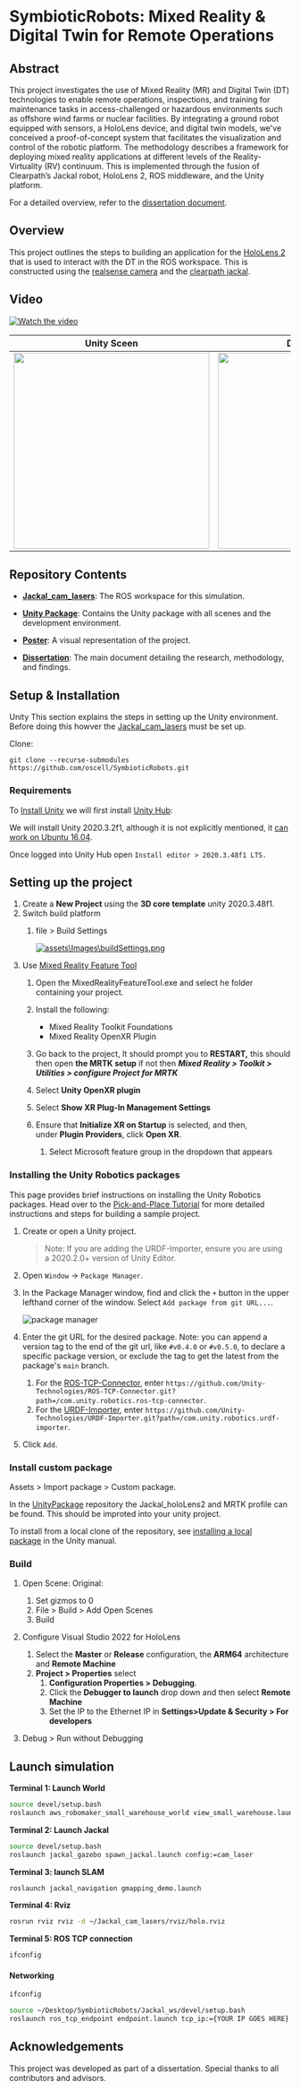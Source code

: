 
# SymbioticRobots: Mixed Reality & Digital Twin for Remote Operations
## Abstract

This project investigates the use of Mixed Reality (MR) and Digital Twin (DT) technologies to enable remote operations, inspections, and training for maintenance tasks in access-challenged or hazardous environments such as offshore wind farms or nuclear facilities. By integrating a ground robot equipped with sensors, a HoloLens device, and digital twin models, we've conceived a proof-of-concept system that facilitates the visualization and control of the robotic platform. The methodology describes a framework for deploying mixed reality applications at different levels of the Reality-Virtuality (RV) continuum. This is implemented through the fusion of Clearpath’s Jackal robot, HoloLens 2, ROS middleware, and the Unity platform. 

For a detailed overview, refer to the [dissertation document](https://github.com/oscell/SymbioticRobots/blob/main/Diss/MSc_HoloLens_Jackal_2391076.pdf).

## Overview

This project outlines the steps to building an application for the [HoloLens 2](https://learn.microsoft.com/en-us/hololens/hololens-commercial-features) that is used to interact with the DT in the ROS workspace. This is constructed using the [realsense camera](https://github.com/IntelRealSense/realsense-ros/tree/ros1-legacy) and the [clearpath jackal](https://www.clearpathrobotics.com/assets/guides/kinetic/jackal/navigation.html).

## Video
[![Watch the video](https://github.com/oscell/SymbioticRobots/blob/main/assets/Images/UI/UI%20in%20environment.png)](https://youtu.be/OVepy4K4ag0)

| Unity Sceen | Development |
|:-:|:-:|
| <img src="assets/Images/Unity/Unity_scene_lag.png" width="350"> | <img src="assets/Images/Unity/UnityEnvironment.png" width="350"> |



## Repository Contents

- **[Jackal_cam_lasers](https://github.com/oscell/Jackal_cam_lasers)**: The ROS workspace for this simulation. 

- **[Unity Package](https://github.com/oscell/SymbioticRobots/tree/main/UnityPackage)**: Contains the Unity package with all scenes and the development environment.

- **[Poster](https://github.com/oscell/SymbioticRobots/blob/main/Diss/Poster.pdf)**: A visual representation of the project.

- **[Dissertation](https://github.com/oscell/SymbioticRobots/blob/main/Diss/MSc_HoloLens_Jackal_2391076.pdf)**: The main document detailing the research, methodology, and findings.

## Setup & Installation
Unity This section explains the steps in setting up the Unity environment. Before doing this howver the [Jackal_cam_lasers](https://github.com/oscell/Jackal_cam_lasers) must be set up.

Clone:
```
git clone --recurse-submodules https://github.com/oscell/SymbioticRobots.git
```

### Requirements

To [Install Unity](https://unity.com/download) we will first install [Unity Hub](https://docs.unity3d.com/hub/manual/InstallHub.html#install-hub-linux):


We will install Unity 2020.3.2f1, although it is not explicitly mentioned, it [can work on Ubuntu 16.04](https://docs.unity3d.com/2020.1/Documentation/Manual/system-requirements.html).

Once logged into Unity Hub open `Install editor > 2020.3.48f1 LTS.`

## Setting up the project
1. Create a **New Project** using the **3D core template** unity 2020.3.48f1.
2. Switch build platform
    1. file > Build Settings
        
        [![assets\Images\buildSettings.png](https://github.com/oscell/SymbioticRobots/blob/main/assets/Images/buildSettings.png)](https://github.com/oscell/SymbioticRobots/blob/main/assets/Images/buildSettings.png)
3. Use [Mixed Reality Feature Tool](https://www.microsoft.com/en-us/download/details.aspx?id=102778)
    1. Open the MixedRealityFeatureTool.exe and select he folder containing your project.

    2. Install the following:
        - Mixed Reality Toolkit Foundations
        - Mixed Reality OpenXR Plugin
    3. Go back to the project, It should prompt you to **RESTART,** this should then open **the MRTK setup** if not then ***Mixed Reality > Toolkit > Utilities > configure Project for MRTK***
    4. Select **Unity OpenXR plugin**
    5. Select **Show XR Plug-In Management Settings**
    6. Ensure that **Initialize XR on Startup** is selected, and then, under **Plugin Providers**, click **Open XR**.
        1. Select Microsoft feature group in the dropdown that appears


### Installing the Unity Robotics packages

This page provides brief instructions on installing the Unity Robotics packages. Head over to the [Pick-and-Place Tutorial](https://github.com/Unity-Technologies/Unity-Robotics-Hub/blob/main/tutorials/pick_and_place/README.md) for more detailed instructions and steps for building a sample project.

1. Create or open a Unity project.
    
    > Note: If you are adding the URDF-Importer, ensure you are using a 2020.2.0+ version of Unity Editor.
    > 
2. Open `Window` -> `Package Manager`.
3. In the Package Manager window, find and click the `+` button in the upper lefthand corner of the window. Select `Add package from git URL...`.
    
    ![package manager](https://github.com/Unity-Technologies/Unity-Robotics-Hub/raw/main/images/packman.png)
    
4. Enter the git URL for the desired package. Note: you can append a version tag to the end of the git url, like `#v0.4.0` or `#v0.5.0`, to declare a specific package version, or exclude the tag to get the latest from the package's `main` branch.
    1. For the [ROS-TCP-Connector](https://github.com/Unity-Technologies/ROS-TCP-Connector), enter `https://github.com/Unity-Technologies/ROS-TCP-Connector.git?path=/com.unity.robotics.ros-tcp-connector`.
    2. For the [URDF-Importer](https://github.com/Unity-Technologies/URDF-Importer), enter `https://github.com/Unity-Technologies/URDF-Importer.git?path=/com.unity.robotics.urdf-importer`.
5. Click `Add`.

### Install custom package
Assets > Import package > Custom package.

In the [UnityPackage](https://github.com/oscell/SymbioticRobots/tree/main/UnityPackage) repository the Jackal_holoLens2 and MRTK profile can be found. This should be improted into your unity project.

To install from a local clone of the repository, see [installing a local package](https://docs.unity3d.com/Manual/upm-ui-local.html) in the Unity manual.

### Build
1. Open Scene: Original:
    1. Set gizmos to 0
    2. File > Build > Add Open Scenes
    3. Build


2. Configure Visual Studio 2022 for HoloLens
    1. Select the **Master** or **Release** configuration, the **ARM64** architecture and **Remote Machine**
    2. **Project > Properties** select 
        1. **Configuration Properties > Debugging**.
        2. Click the **Debugger to launch** drop down and then select **Remote Machine**
        3. Set the IP to the Ethernet IP in **Settings>Update & Security > For developers**
3. Debug > Run without Debugging
## Launch simulation

**Terminal 1: Launch World**
```bash
source devel/setup.bash
roslaunch aws_robomaker_small_warehouse_world view_small_warehouse.launch
```
**Terminal 2: Launch Jackal**
```bash
source devel/setup.bash
roslaunch jackal_gazebo spawn_jackal.launch config:=cam_laser
```
**Terminal 3: launch SLAM**
```bash
roslaunch jackal_navigation gmapping_demo.launch
```

**Terminal 4: Rviz**
```bash
rosrun rviz rviz -d ~/Jackal_cam_lasers/rviz/holo.rviz
```

**Terminal 5: ROS TCP connection**

```bash
ifconfig
```
#### Networking

```bash
ifconfig
```

```bash
source ~/Desktop/SymbioticRobots/Jackal_ws/devel/setup.bash
roslaunch ros_tcp_endpoint endpoint.launch tcp_ip:={YOUR IP GOES HERE} tcp_port:=10000
```

## Acknowledgements

This project was developed as part of a dissertation. Special thanks to all contributors and advisors.

